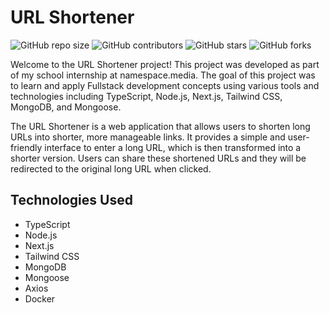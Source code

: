 # URL Shortener

![GitHub repo size](https://img.shields.io/github/repo-size/S1thK3nny/praktikum2023)
![GitHub contributors](https://img.shields.io/github/contributors/S1thK3nny/praktikum2023)
![GitHub stars](https://img.shields.io/github/stars/S1thK3nny/praktikum2023?style=social)
![GitHub forks](https://img.shields.io/github/forks/S1thK3nny/praktikum2023?style=social)

Welcome to the URL Shortener project! This project was developed as part of my school internship at namespace.media. The goal of this project was to learn and apply Fullstack development concepts using various tools and technologies including TypeScript, Node.js, Next.js, Tailwind CSS, MongoDB, and Mongoose.

The URL Shortener is a web application that allows users to shorten long URLs into shorter, more manageable links. It provides a simple and user-friendly interface to enter a long URL, which is then transformed into a shorter version. Users can share these shortened URLs and they will be redirected to the original long URL when clicked.

## Technologies Used

- TypeScript
- Node.js
- Next.js
- Tailwind CSS
- MongoDB
- Mongoose
- Axios
- Docker